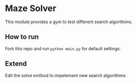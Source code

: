 # Maze Solver

This module provides a gym to test different search algorithims.  

## How to run

Fork this repo and run `python main.py` for default settings.  


## Extend

Edit the solve emthod to impelement new search algorithims


